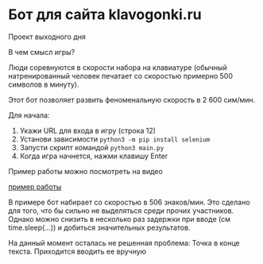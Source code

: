 Бот для сайта klavogonki.ru
====

Проект выходного дня

В чем смысл игры?

Люди соревнуются в скорости набора на клавиатуре (обычный натренированный человек печатает со скоростью примерно 500 символов в минуту).

Этот бот позволяет развить феноменальную скорость в 2 600 сим/мин.

Для начала:

1.	Укажи URL для входа в игру (строка 12)
2.	Установи зависимости ```python3 -m pip install selenium```
3.	Запусти скрипт командой ```python3 main.py```
4.	Когда игра начнется, нажми клавишу Enter

Пример работы можно посмотреть на видео

[пример работы](/example.mp4 "Посмотреть пример (видео в формате mp4)")

В примере бот набирает со скоростью в 506 знаков/мин. Это сделано для того, что бы сильно не выделяться среди прочих участников. Однако можно снизить в несколько раз задержки при вводе (см time.sleep(...)) и добиться значительных результатов.

На данный момент осталась не решенная проблема: Точка в конце текста. Приходится вводить ее вручную  
